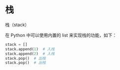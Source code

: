 # 栈

栈（stack）

在 Python 中可以使用内置的 list 来实现栈的功能，如下：

```python
stack = []
stack.append(1)  # 入栈
stack.append(2)  # 入栈
stack.pop()  # 出栈
stack.pop()  # 出栈
```
